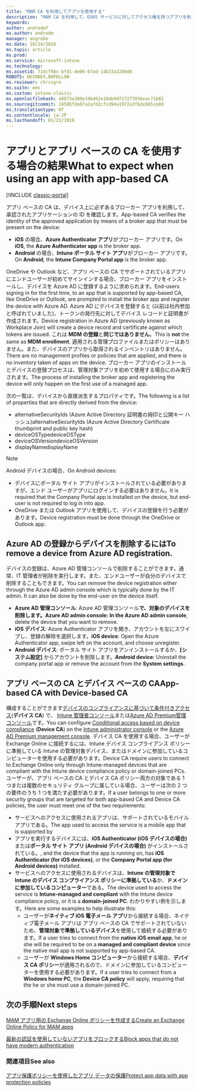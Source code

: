 ```yaml
---
title: "MAM CA を利用してアプリを使用する"
description: "MAM CA を利用して、O365 サービスに対してアクセス権を持つアプリを制御する方法の概念について説明します。"
keywords: 
author: andredm7
ms.author: andredm
manager: angrobe
ms.date: 10/24/2016
ms.topic: article
ms.prod: 
ms.service: microsoft-intune
ms.technology: 
ms.assetid: 71dcf9bc-bfd1-4e06-b7ad-14b33a2288d0
ROBOTS: NOINDEX,NOFOLLOW
ms.reviewer: chrisgre
ms.suite: ems
ms.custom: intune-classic
ms.openlocfilehash: a8873a300e34bd62e184b9df1727f856eac71b81
ms.sourcegitcommit: 2459bfda07a2afd2cfcd94a1972a3fb2e565ce8d
ms.translationtype: HT
ms.contentlocale: ja-JP
ms.lasthandoff: 01/22/2018
---
```

# <a name="what-to-expect-when-using-an-app-with-app-based-ca"></a><span data-ttu-id="e6b17-103">アプリとアプリ ベースの CA を使用する場合の結果</span><span class="sxs-lookup"><span data-stu-id="e6b17-103">What to expect when using an app with app-based CA</span></span>

[!INCLUDE [classic-portal](../includes/classic-portal.md)]

<span data-ttu-id="e6b17-104">アプリ ベースの CA は、デバイス上に必ずあるブローカー アプリを利用して、承認されたアプリケーションの ID を確認します。</span><span class="sxs-lookup"><span data-stu-id="e6b17-104">App-based CA verifies the identity of the approved application by means of a broker app that must be present on the device:</span></span>
*  <span data-ttu-id="e6b17-105">**iOS** の場合、**Azure Authenticator アプリ**がブローカー アプリです。</span><span class="sxs-lookup"><span data-stu-id="e6b17-105">On **iOS**, the **Azure Authenticator app** is the broker app.</span></span>
* <span data-ttu-id="e6b17-106">**Android** の場合、**Intune ポータル サイト アプリ**がブローカー アプリです。</span><span class="sxs-lookup"><span data-stu-id="e6b17-106">On **Android**, the **Intune Company Portal app** is the broker app.</span></span> 

<span data-ttu-id="e6b17-107">OneDrive や Outlook など、アプリ ベースの CA でサポートされているアプリにエンドユーザーが初めてサインインする場合、ブローカー アプリをインストールし、デバイスを Azure AD に登録するように求められます。</span><span class="sxs-lookup"><span data-stu-id="e6b17-107">End-users signing in for the first time, to an app that is supported by app-based CA, like OneDrive or Outlook, are prompted to install the broker app and register the device with Azure AD.</span></span> <span data-ttu-id="e6b17-108">Azure AD にデバイスを登録すると (以前は社内参加と呼ばれていました)、トークンの発行先に対してデバイス レコードと証明書が作成されます。</span><span class="sxs-lookup"><span data-stu-id="e6b17-108">Device registration in Azure AD (previously known as Workplace Join) will create a device record and certificate against which tokens are issued.</span></span>  <span data-ttu-id="e6b17-109">これは **MDM の登録**と**同じではありません**。</span><span class="sxs-lookup"><span data-stu-id="e6b17-109">This is **not** the same as **MDM enrollment**.</span></span> <span data-ttu-id="e6b17-110">適用される管理プロファイルまたはポリシーはありません。また、デバイスのアプリから取得されるインベントリはありません。</span><span class="sxs-lookup"><span data-stu-id="e6b17-110">There are no management profiles or policies that are applied, and there is no inventory taken of apps on the device.</span></span>  <span data-ttu-id="e6b17-111">ブローカー アプリのインストールとデバイスの登録プロセスは、管理対象アプリを初めて使用する場合にのみ実行されます。</span><span class="sxs-lookup"><span data-stu-id="e6b17-111">The process of installing the broker app and registering the device will only happen on the first use of a managed app.</span></span>

<span data-ttu-id="e6b17-112">次の一覧は、デバイスから直接派生するプロパティです。</span><span class="sxs-lookup"><span data-stu-id="e6b17-112">The following is a list of properties that are directly derived from the device:</span></span>

* <span data-ttu-id="e6b17-113">alternativeSecurityIds (Azure Active Directory 証明書の拇印と公開キー ハッシュ)</span><span class="sxs-lookup"><span data-stu-id="e6b17-113">alternativeSecurityIds (Azure Active Directory Certificate thumbprint and public key hash)</span></span>
* <span data-ttu-id="e6b17-114">deviceOSType</span><span class="sxs-lookup"><span data-stu-id="e6b17-114">deviceOSType</span></span>
* <span data-ttu-id="e6b17-115">deviceOSVersion</span><span class="sxs-lookup"><span data-stu-id="e6b17-115">deviceOSVersion</span></span>
* <span data-ttu-id="e6b17-116">displayName</span><span class="sxs-lookup"><span data-stu-id="e6b17-116">displayName</span></span>

> [!NOTE]
> <span data-ttu-id="e6b17-117">Android デバイスの場合、</span><span class="sxs-lookup"><span data-stu-id="e6b17-117">On Android devices:</span></span>
>   * <span data-ttu-id="e6b17-118">デバイスにポータル サイト アプリがインストールされている必要がありますが、エンド ユーザーがアプリにログインする必要はありません。</span><span class="sxs-lookup"><span data-stu-id="e6b17-118">It is required that the Company Portal app is installed on the device, but end-user is not required to log in into app.</span></span>
>   * <span data-ttu-id="e6b17-119">OneDrive または Outlook アプリを使用して、デバイスの登録を行う必要があります。</span><span class="sxs-lookup"><span data-stu-id="e6b17-119">Device registration must be done through the OneDrive or Outlook app.</span></span>

## <a name="to-remove-a-device-from-azure-ad-registration"></a><span data-ttu-id="e6b17-120">Azure AD の登録からデバイスを削除するには</span><span class="sxs-lookup"><span data-stu-id="e6b17-120">To remove a device from Azure AD registration.</span></span>
<span data-ttu-id="e6b17-121">デバイスの登録は、Azure AD 管理コンソールで削除することができます。通常、IT 管理者が削除を実行します。また、エンドユーザーが自分のデバイスで削除することもできます。</span><span class="sxs-lookup"><span data-stu-id="e6b17-121">You can remove the device registration either through the Azure AD admin console which is typically done by the IT admin.  It can also be done by the end-user on the device itself.</span></span>

* <span data-ttu-id="e6b17-122">**Azure AD 管理コンソール**: Azure AD 管理コンソール**で、対象のデバイスを削除します。</span><span class="sxs-lookup"><span data-stu-id="e6b17-122">**Azure AD admin console**: In the Azure AD admin console**, delete the device that you want to remove.</span></span>
* <span data-ttu-id="e6b17-123">**iOS デバイス**: Azure Authenticator アプリを開き、アカウントを左にスワイプし、登録の解除を選択します。</span><span class="sxs-lookup"><span data-stu-id="e6b17-123">**iOS device**: Open the Azure Authenticator app, swipe left on the account, and choose unregister.</span></span>  
* <span data-ttu-id="e6b17-124">**Android デバイス**: ポータル サイト アプリをアンインストールするか、**[システム設定]** からアカウントを削除します。</span><span class="sxs-lookup"><span data-stu-id="e6b17-124">**Android device**: Uninstall the company portal app or remove the account from the **System settings**.</span></span>

## <a name="app-based-ca-with-device-based-ca"></a><span data-ttu-id="e6b17-125">アプリ ベースの CA とデバイス ベースの CA</span><span class="sxs-lookup"><span data-stu-id="e6b17-125">App-based CA with Device-based CA</span></span>  

<span data-ttu-id="e6b17-126">構成することができます[デバイスのコンプライアンスに基づいて条件付きアクセス](restrict-access-to-email-and-o365-services-with-microsoft-intune.md)(<strong>デバイス CA</strong>) で、 [Intune 管理者コンソール](https://manage.microsoft.com)または[Azure AD Premium管理コンソール](https://manage.windowsazure.com)です。</span><span class="sxs-lookup"><span data-stu-id="e6b17-126">You can configure [Conditional access based on device compliance](restrict-access-to-email-and-o365-services-with-microsoft-intune.md) (<strong>Device CA</strong>) on the [Intune administrator console](https://manage.microsoft.com) or the [Azure AD Premium management console](https://manage.windowsazure.com).</span></span> <span data-ttu-id="e6b17-127">デバイス CA を使用する場合、ユーザーが Exchange Online に接続するには、Intune デバイス コンプライアンス ポリシーに準拠している Intune の管理対象デバイス、またはドメインに参加しているコンピューターを使用する必要があります。</span><span class="sxs-lookup"><span data-stu-id="e6b17-127">Device CA require users to connect to Exchange Online only through Intune-managed  devices that are compliant with the Intune device compliance policy or domain-joined PCs.</span></span>  <span data-ttu-id="e6b17-128">ユーザーが、アプリ ベースの CA とデバイス CA ポリシー両方の対象である 1 つまたは複数のセキュリティ グループに属している場合、ユーザーは次の 2 つの要件のうち 1 つを満たす必要があります。</span><span class="sxs-lookup"><span data-stu-id="e6b17-128">If a user belongs to one or more security groups that are targeted for both app-based CA and Device CA policies, the user must meet one of the two requirements:</span></span>
* <span data-ttu-id="e6b17-129">サービスへのアクセスに使用されるアプリは、サポートされているモバイル アプリである。</span><span class="sxs-lookup"><span data-stu-id="e6b17-129">The app used to access the service is a mobile app that is supported by</span></span> 
* <span data-ttu-id="e6b17-130">アプリを実行するデバイスには、**iOS Authenticator (iOS デバイスの場合)** または**ポータル サイト アプリ (Android デバイスの場合)** がインストールされている。</span><span class="sxs-lookup"><span data-stu-id="e6b17-130">, and the device that the app is running on, has **iOS Authenticator (for iOS devices)**, or the **Company Portal app (for Android devices)** installed.</span></span>
* <span data-ttu-id="e6b17-131">サービスへのアクセスに使用されるデバイスは、**Intune の管理対象で Intune のデバイス コンプライアンス ポリシーに準拠している**か、**ドメインに参加しているコンピューター**である。</span><span class="sxs-lookup"><span data-stu-id="e6b17-131">The device used to access the service is **Intune-managed and compliant** with the Intune device compliance policy, or it is a **domain-joined PC**.</span></span>  <span data-ttu-id="e6b17-132">わかりやすい例を示します。</span><span class="sxs-lookup"><span data-stu-id="e6b17-132">Here are some examples to help illustrate this:</span></span>
  * <span data-ttu-id="e6b17-133">ユーザーが**ネイティブ iOS 電子メール アプリ**から接続する場合、ネイティブ電子メール アプリは アプリ ベースの CA でサポートされていないため、**管理対象で準拠しているデバイス**を使用して接続する必要があります。</span><span class="sxs-lookup"><span data-stu-id="e6b17-133">If a user tries to connect from the **native iOS email app**, he or she will be required to be on a **managed and compliant device** since the native mail app is not supported by app-based CA.</span></span>
  * <span data-ttu-id="e6b17-134">ユーザーが **Windows Home コンピューター**から接続する場合、**デバイス CA ポリシー**が適用されるので、ドメインに参加しているコンピューターを使用する必要があります。</span><span class="sxs-lookup"><span data-stu-id="e6b17-134">If a user tries to connect from a **Windows home PC**, the **Device CA policy** will apply, requiring that the he or she must use a domain-joined PC.</span></span>

## <a name="next-steps"></a><span data-ttu-id="e6b17-135">次の手順</span><span class="sxs-lookup"><span data-stu-id="e6b17-135">Next steps</span></span>
[<span data-ttu-id="e6b17-136">MAM アプリ用の Exchange Online ポリシーを作成する</span><span class="sxs-lookup"><span data-stu-id="e6b17-136">Create an Exchange Online Policy for MAM apps</span></span>](mam-ca-for-exchange-online.md)

[<span data-ttu-id="e6b17-137">最新の認証を使用していないアプリをブロックする</span><span class="sxs-lookup"><span data-stu-id="e6b17-137">Block apps that do not have modern authentication</span></span>](block-apps-with-no-modern-authentication.md)

### <a name="see-also"></a><span data-ttu-id="e6b17-138">関連項目</span><span class="sxs-lookup"><span data-stu-id="e6b17-138">See also</span></span>

[<span data-ttu-id="e6b17-139">アプリ保護ポリシーを使用したアプリ データの保護</span><span class="sxs-lookup"><span data-stu-id="e6b17-139">Protect app data with app protection policies</span></span>](protect-app-data-using-mobile-app-management-policies-with-microsoft-intune.md)
